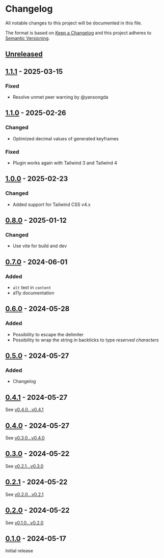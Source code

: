 # Changelog

All notable changes to this project will be documented in this file.

The format is based on [Keep a Changelog](https://keepachangelog.com/en/1.1.0/) and this project adheres to [Semantic Versioning](https://semver.org/spec/v2.0.0.html).

## [Unreleased]

## [1.1.1] - 2025-03-15

### Fixed

- Resolve unmet peer warning by @yansongda

## [1.1.0] - 2025-02-26

### Changed

- Optimized decimal values of generated keyframes

### Fixed

- Plugin works again with Tailwind 3 and Tailwind 4

## [1.0.0] - 2025-02-23

### Changed

- Added support for Tailwind CSS v4.x

## [0.8.0] - 2025-01-12

### Changed

- Use vite for build and dev

## [0.7.0] - 2024-06-01

### Added

- `alt` text in `content`
- a11y documentation

## [0.6.0] - 2024-05-28

### Added

- Possibility to escape the delimiter
- Possibility to wrap the string in backticks to type _reserved characters_

## [0.5.0] - 2024-05-27

### Added

- Changelog

## [0.4.1] - 2024-05-27

See [v0.4.0...v0.4.1](https://github.com/MoritzBru/tailwind-plugin-typed/compare/v0.4.0...v0.4.1)

## [0.4.0] - 2024-05-27

See [v0.3.0...v0.4.0](https://github.com/MoritzBru/tailwind-plugin-typed/compare/v0.3.0...v0.4.0)

## [0.3.0] - 2024-05-22

See [v0.2.1...v0.3.0](https://github.com/MoritzBru/tailwind-plugin-typed/compare/v0.2.1...v0.3.0)

## [0.2.1] - 2024-05-22

See [v0.2.0...v0.2.1](https://github.com/MoritzBru/tailwind-plugin-typed/compare/v0.2.0...v0.2.1)

## [0.2.0] - 2024-05-22

See [v0.1.0...v0.2.0](https://github.com/MoritzBru/tailwind-plugin-typed/compare/v0.1.0...v0.2.0)

## [0.1.0] - 2024-05-17

Initial release

[Unreleased]: https://github.com/MoritzBru/tailwind-plugin-typed/compare/v1.1.1...HEAD
[1.1.1]: https://github.com/MoritzBru/tailwind-plugin-typed/compare/v1.1.0...v1.1.1
[1.1.0]: https://github.com/MoritzBru/tailwind-plugin-typed/compare/v1.0.0...v1.1.0
[1.0.0]: https://github.com/MoritzBru/tailwind-plugin-typed/compare/v0.8.0...v1.0.0
[0.8.0]: https://github.com/MoritzBru/tailwind-plugin-typed/compare/v0.7.0...v0.8.0
[0.7.0]: https://github.com/MoritzBru/tailwind-plugin-typed/compare/v0.6.0...v0.7.0
[0.6.0]: https://github.com/MoritzBru/tailwind-plugin-typed/compare/v0.5.0...v0.6.0
[0.5.0]: https://github.com/MoritzBru/tailwind-plugin-typed/compare/v0.4.1...v0.5.0
[0.4.1]: https://github.com/MoritzBru/tailwind-plugin-typed/compare/v0.4.0...v0.4.1
[0.4.0]: https://github.com/MoritzBru/tailwind-plugin-typed/compare/v0.3.0...v0.4.0
[0.3.0]: https://github.com/MoritzBru/tailwind-plugin-typed/compare/v0.2.1...v0.3.0
[0.2.1]: https://github.com/MoritzBru/tailwind-plugin-typed/compare/v0.2.0...v0.2.1
[0.2.0]: https://github.com/MoritzBru/tailwind-plugin-typed/compare/v0.1.0...v0.2.0
[0.1.0]: https://github.com/MoritzBru/tailwind-plugin-typed/releases/tag/v0.1.0
